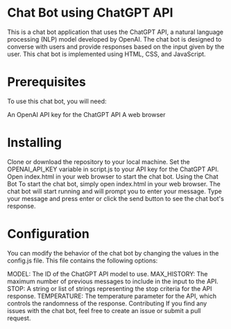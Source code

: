# Chat Bot using ChatGPT API

This is a chat bot application that uses the ChatGPT API, a natural language processing (NLP) model developed by OpenAI. The chat bot is designed to converse with users and provide responses based on the input given by the user. This chat bot is implemented using HTML, CSS, and JavaScript.

# Prerequisites
To use this chat bot, you will need:

An OpenAI API key for the ChatGPT API
A web browser
 # Installing
Clone or download the repository to your local machine.
Set the OPENAI_API_KEY variable in script.js to your API key for the ChatGPT API.
Open index.html in your web browser to start the chat bot.
Using the Chat Bot
To start the chat bot, simply open index.html in your web browser. The chat bot will start running and will prompt you to enter your message. Type your message and press enter or click the send button to see the chat bot's response.

 # Configuration
You can modify the behavior of the chat bot by changing the values in the config.js file. This file contains the following options:

MODEL: The ID of the ChatGPT API model to use.
MAX_HISTORY: The maximum number of previous messages to include in the input to the API.
STOP: A string or list of strings representing the stop criteria for the API response.
TEMPERATURE: The temperature parameter for the API, which controls the randomness of the response.
Contributing
If you find any issues with the chat bot, feel free to create an issue or submit a pull request.
